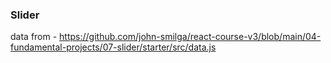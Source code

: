 ### Slider

data from - https://github.com/john-smilga/react-course-v3/blob/main/04-fundamental-projects/07-slider/starter/src/data.js
